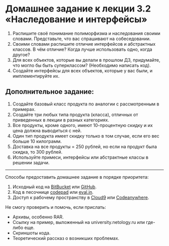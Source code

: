 # Домашнее задание к лекции 3.2 «Наследование и интерфейсы»

1. Распишите своё понимание полиморфизма и наследования своими словами. Представьте, что вас спрашивают на собеседовании.
3. Своими словами распишите отличие интерфейсов и абстрактных классов. В чём отличие? Когда лучше использовать одно, когда другое?
3. Для всех объектов, которые вы делали в прошлом ДЗ, придумайте, что могло бы быть суперклассом? (Необходимо написать код).
4. Создайте интерфейсы для всех объектов, которые у вас были, и имплементируйте их.

## Дополнительное задание:
1. Создайте базовый класс продукта по аналогии с рассмотренным в примерах.
2. Создайте три любых типа продукта (класса), отличных от приведенных в лекции в разных категориях.
3. Все продукты, кроме одного, имеют 10-процентную скидку и их цена должна выводиться с ней.
4. Один тип продукта имеет скидку только в том случае, если его вес больше 10 килограмм.
5. Доставка на все продукты = 250 рублей, но если на продукт была скидка, то 300 рублей.
6. Используйте примеси, интерфейсы или абстрактные классы в решении задачи.

---
Способы предоставить домашнее задание в порядке приоритета:
1. Исходный код на [BitBucket](https://bitbucket.org/) или [GitHub](https://github.com/).
2. Код в песочнице [codepad](http://codepad.org/) или [eval.in](https://eval.in/).
3. Доступ к рабочему пространству в [Cloud9](https://c9.io/) или [Сodeanywhere](https://codeanywhere.com/).

Не смогу проверить и помочь, если прислать:
* Архивы, особенно RAR.
* Ссылку на пример, выложенный на university.netology.ru или где-либо еще.
* Скриншоты кода.
* Теоретический рассказ о возникших проблемах.     